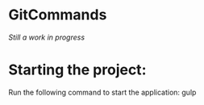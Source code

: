 # GitCommands
*Still a work in progress*

# Starting the project:
Run the following command to start the application: gulp
